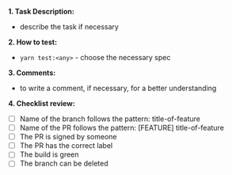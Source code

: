 **1. Task Description:**

- describe the task if necessary

**2. How to test:**

- `yarn test:<any>` - choose the necessary spec

**3. Comments:**

- to write a comment, if necessary, for a better understanding

**4. Checklist review:**

- [ ] Name of the branch follows the pattern:  title-of-feature
- [ ] Name of the PR follows the pattern: [FEATURE] title-of-feature
- [ ] The PR is signed by someone
- [ ] The PR has the correct label
- [ ] The build is green
- [ ] The branch can be deleted